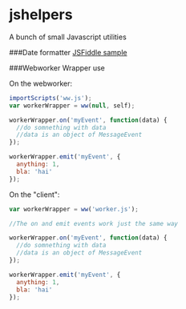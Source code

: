 jshelpers
=========

A bunch of small Javascript utilities


###Date formatter
[JSFiddle sample](http://jsfiddle.net/chambs/VYkSJ/)

###Webworker Wrapper use


On the webworker:
```javascript
importScripts('ww.js');
var workerWrapper = ww(null, self);

workerWrapper.on('myEvent', function(data) {
  //do somnething with data
  //data is an object of MessageEvent
});

workerWrapper.emit('myEvent', {
  anything: 1,
  bla: 'hai'
});
```

On the "client":
```javascript
var workerWrapper = ww('worker.js');

//The on and emit events work just the same way

workerWrapper.on('myEvent', function(data) {
  //do somnething with data
  //data is an object of MessageEvent
});

workerWrapper.emit('myEvent', {
  anything: 1,
  bla: 'hai'
});
```

